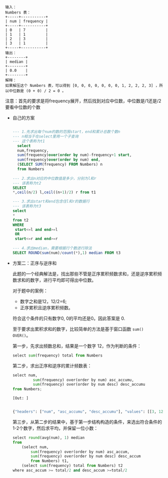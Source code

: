 ```
输入： 
Numbers 表：
+-----+-----------+
| num | frequency |
+-----+-----------+
| 0   | 7         |
| 1   | 1         |
| 2   | 3         |
| 3   | 1         |
+-----+-----------+
输出：
+--------+
| median |
+--------+
| 0.0    |
+--------+
解释：
如果解压这个 Numbers 表，可以得到 [0, 0, 0, 0, 0, 0, 0, 1, 2, 2, 2, 3] ，所以中位数是 (0 + 0) / 2 = 0 。
```

注意：首先的要求是将frequency展开，然后找到对应中位数，中位数是/1还是/2要看中位数的个数

* 自己的方案

  ```sql
  
  --- 1.先求出每个num的数的范围start，end和累计总数个数n
  --- n相当于在select里用一个子查询
  --- 这个表称为t1
  	select 
  	num,frequency,
  	sum(frequency)over(order by num)-frequency+1 start,
  	sum(frequency)over(order by num) end,
  	(SELECT SUM(frequency) FROM Numbers) n
  	from Numbers 
  	
  --- 2.求出n对应的中位数值是多少，分别为l和r
  --- 该表称为t2
  SELECT 
  *,ceil(n/2) l,ceil((n+1)/2) r from t1
  
  --- 3.求出start和end包含住l和r的数据行
  --- 该表称为t3
  select 
  *
  from t2
  WHERE
   start<=l and end>=l
   OR
   start<=r and end>=r
   
  --- 4.求出median，需要根据行个数进行除法
  SELECT ROUND(sum(num)/count(*),1) median FROM t3
  ```

* 方案二：正序与逆序和

  此题的一个经典解法是，找出那些不管是正序累积频数求和，还是逆序累积频数求和的数字，进行平均即可得出中位数。

  对于题中的案例：

  - 数字之和是12，12/2=6;
  - 正序累积且逆序累积频数。

  符合这个条件的只有数字0, 0的平均还是0。因此答案是 0.

  至于要求出累积求和的数字，比较简单的方法是基于窗口函数 `sum() OVER()`。

  第一步，先求出频数总和，结果是一个数字 12，作为判断的条件：

  ```python
  select sum(frequency) total from Numbers
  ```

  第二步，求出正序和逆序的累计频数表：

  ```python
  select num,
           sum(frequency) over(order by num) asc_accumu,
           sum(frequency) over(order by num desc) desc_accumu
  from Numbers;
  
  [Out: ]
  
  
  {"headers": ["num", "asc_accumu", "desc_accumu"], "values": [[3, 12, 1], [2, 11, 4], [1, 8, 5], [0, 7, 12]]}
  ```

  第三步，从第二步的结果中，基于第一步结构构造的条件，来选出符合条件的1-2个数字，然后求平均，并保留一位小数：

  ```python
  select round(avg(num), 1) median
  from
      (select num,
          sum(frequency) over(order by num) asc_accum,
          sum(frequency) over(order by num desc) desc_accum
          from Numbers) t1, 
      (select sum(frequency) total from Numbers) t2
  where asc_accum >= total/2 and desc_accum >=total/2
  ```


